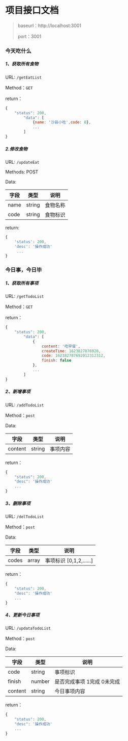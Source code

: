 # 项目接口文档



> baseurl：http://localhost:3001
>
> port：3001



### 今天吃什么



##### 1、获取所有食物

URL: `/getEatList`

Method：`GET`

return：

```js
{
    "status": 200,
        "data": [
            {name: '沙县小吃',code: 0},
            ...
        ]
}
```



##### 2.修改食物

URL:  `/updateEat`

Methods: POST

Data: 

| 字段 | 类型   | 说明     |
| ---- | ------ | -------- |
| name | string | 食物名称 |
| code | string | 食物标识 |

return:

```js
{
    'status': 200,
    'desc': '操作成功'
     ...
}
```



### 今日事，今日毕



##### 1、获取所有事项

URL: `/getTodoList `

Method：`GET`

return：

```js
{
    "status": 200,
        "data": [
            {
                content: '吃早餐',
             	createTime: 1623827876920,
             	code: 162382787692012312312,
             	finish: false
            },
            ...
        ]
}
```



##### 2、新增事项

URL: `/addTodoList `

Method：`post`

Data: 

| 字段    | 类型   | 说明     |
| ------- | ------ | -------- |
| content | string | 事项内容 |

return：

```js
{
    "status": 200,
    "desc": '操作成功'
    ...
}
```



##### 3、删除事项

URL: `/delTodoList`

Method：`post`

Data: 

| 字段  | 类型  | 说明                       |
| ----- | ----- | -------------------------- |
| codes | array | 事项标识    [0,1,2,......] |

return：

```js
{
    "status": 200,
    "desc": '操作成功'
    ...
}
```



##### 4、更新今日事项

URL: `/updataTodoList` 

Method：`post`

Data: 

| 字段    | 类型   | 说明                        |
| ------- | ------ | --------------------------- |
| code    | string | 事项标识                    |
| finish  | number | 是否完成事项 1完成  0未完成 |
| content | string | 今日事项内容                |

return：

```js
{
    "status": 200,
    "desc": '操作成功'
    ...
}
```



